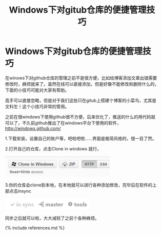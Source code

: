 ﻿---
layout: post
title: Windows下对gitub仓库的便捷管理技巧
category: other
---
# Windows下对gitub仓库的便捷管理技巧 #

在winows下对github仓库的管理之前不是很方便，比如给博客添加文章出错需要修改时，麻烦就来了。虽然在线可以直接添加，但是好像不能修改和删除什么的，下面的小技巧可能对大家有帮助。

高手可以直接忽略，但是对于我们这些只在gitub上搭建个博客的小菜鸟，尤其是文科生！这个小技巧非常的管用。

之前在很windows下使用github很不方便，后来优化了，推送的什么的用代码就可以了，不久前github推出了在windows平台下使用的软件，http://windows.github.com/

1.下载安装，设置自己的账户等，吧啦吧啦......界面是极简风格的，很一目了然。


2.打开自己的仓库，点击Clone in windows 就行，

![](/image/001.png)


3.你的仓库会clone到本地，在本地就可以进行各种添加修改，完毕后在软件的上部点击insync

![](/image/002.png)

同步之后就可以啦，大大减轻了之前个各种麻烦。



{% include references.md %}
